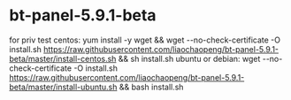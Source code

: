 # bt-panel-5.9.1-beta
for priv test
centos: yum install -y wget && wget --no-check-certificate -O install.sh https://raw.githubusercontent.com/liaochaopeng/bt-panel-5.9.1-beta/master/install-centos.sh && sh install.sh
ubuntu or debian: wget --no-check-certificate -O install.sh https://raw.githubusercontent.com/liaochaopeng/bt-panel-5.9.1-beta/master/install-ubuntu.sh && bash install.sh
